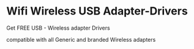 # Wifi Wireless USB Adapter-Drivers
Get FREE USB - Wireless adapter Drivers

compatible with all Generic and branded Wireless adapters
